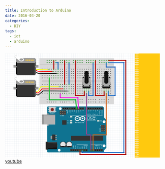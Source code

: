 ```yaml
---
title: Introduction to Arduino
date: 2016-04-20
categories:
  - DIY
tags:
  - iot
  - arduino
--- 
```


![](images/ikiservokontrol.png)
[youtube](https://www.youtube.com/channel/UCImkbwRe3-SZe1DCiJ_1ZlA)

